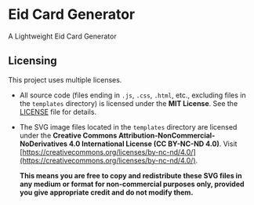 # Eid Card Generator
 A Lightweight Eid Card Generator

## Licensing

This project uses multiple licenses.

* All source code (files ending in `.js`, `.css`, `.html`, etc., excluding files in the `templates` directory) is licensed under the **MIT License**. See the [LICENSE](LICENSE-MIT.txt) file for details.

* The SVG image files located in the `templates` directory are licensed under the **Creative Commons Attribution-NonCommercial-NoDerivatives 4.0 International License (CC BY-NC-ND 4.0)**. Visit [https://creativecommons.org/licenses/by-nc-nd/4.0/](https://creativecommons.org/licenses/by-nc-nd/4.0/).

    **This means you are free to copy and redistribute these SVG files in any medium or format for non-commercial purposes only, provided you give appropriate credit and do not modify them.**